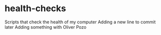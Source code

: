 # health-checks
Scripts that check the health of my computer
Adding a new line to commit later
Adding something with Oliver Pozo
